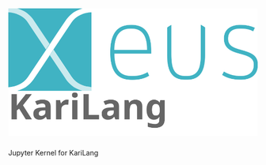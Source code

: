 # ![xeus-karilang](docs/source/xeus-logo.svg)

Jupyter Kernel for KariLang

<!--



[![Build Status](https://github.com/Vipul-Cariappa/KariLang-Kernel/actions/workflows/main.yml/badge.svg)](https://github.com/Vipul-Cariappa/KariLang-Kernel/actions/workflows/main.yml)

[![Documentation Status](http://readthedocs.org/projects/xeus-karilang/badge/?version=latest)](https://xeus-karilangreadthedocs.io/en/latest/?badge=latest)
[![Binder](https://mybinder.org/badge_logo.svg)](https://mybinder.org/v2/gh/Vipul-Cariappa/KariLang-Kernel/main?urlpath=/lab/tree/notebooks/xeus-karilang.ipynb)

`xeus-karilang` is a Jupyter kernel for KariLang based on the native implementation of the
Jupyter protocol [xeus](https://github.com/jupyter-xeus/xeus).

## Installation

xeus-karilang has not been packaged for the mamba (or conda) package manager.

To ensure that the installation works, it is preferable to install `xeus-karilang` in a
fresh environment. It is also needed to use a
[miniforge](https://github.com/conda-forge/miniforge#mambaforge) or
[miniconda](https://conda.io/miniconda.html) installation because with the full
[anaconda](https://www.anaconda.com/) you may have a conflict with the `zeromq` library
which is already installed in the anaconda distribution.

The safest usage is to create an environment named `xeus-karilang`

```bash
mamba create -n  `xeus-karilang`
source activate  `xeus-karilang`
```

<!-- ### Installing from conda-forge

Then you can install in this environment `xeus-karilang` and its dependencies

```bash
mamba install`xeus-karilang` notebook -c conda-forge
``` -->
<!--
### Installing from source

Or you can install it from the sources, you will first need to install dependencies

```bash
mamba install cmake cxx-compiler xeus-zmq nlohmann_json cppzmq xtl jupyterlab -c conda-forge
```

Then you can compile the sources (replace `$CONDA_PREFIX` with a custom installation
prefix if need be)

```bash
mkdir build && cd build
cmake .. -D CMAKE_PREFIX_PATH=$CONDA_PREFIX -D CMAKE_INSTALL_PREFIX=$CONDA_PREFIX -D CMAKE_INSTALL_LIBDIR=lib
make && make install
```

<!-- ## Trying it online

To try out xeus-karilang interactively in your web browser, just click on the binder link:
(Once Conda Package is Ready)

[![Binder](binder-logo.svg)](https://mybinder.org/v2/gh/Vipul-Cariappa/KariLang-Kernel/main?urlpath=/lab/tree/notebooks/xeus-karilang.ipynb) -->


<!--


## Documentation

To get started with using `xeus-karilang`, check out the full documentation

http://xeus-karilang.readthedocs.io


## Dependencies

`xeus-karilang` depends on

- [xeus-zmq](https://github.com/jupyter-xeus/xeus-zmq)
- [xtl](https://github.com/xtensor-stack/xtl)
- [nlohmann_json](https://github.com/nlohmann/json)
- [cppzmq](https://github.com/zeromq/cppzmq)

## Contributing

See [CONTRIBUTING.md](./CONTRIBUTING.md) to know how to contribute and set up a
development environment.

## License

This software is licensed under the `MIT license`. See the [LICENSE](LICENSE)
file for details.


-->
